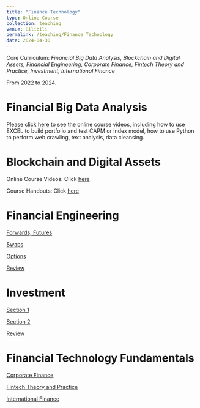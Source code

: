```yaml
---
title: "Finance Technology"
type: Online Course
collection: teaching
venue: Bilibili
permalink: /teaching/Finance Technology
date: 2024-04-30
---
```


Core Curriculum: *Financial Big Data Analysis, Blockchain and Digital Assets, Financial Engineering, Corporate Finance, Fintech Theory and Practice, Investment, International Finance*

From 2022 to 2024.

Financial Big Data Analysis
======

Please click [here](https://www.bilibili.com/video/BV1uT421S7UA/) to see the online course videos, including how to use EXCEL to build portfolio and test CAPM or index model, how to use Python to perform web crawling, text analysis, data cleansing.

Blockchain and Digital Assets
======
Online Course Videos: Click [here](https://www.bilibili.com/video/BV16r421u7PG/)

Course Handouts: Click [here](https://shengjie.github.io/files/区块链与数字资产.pdf)

Financial Engineering
======
[Forwards, Futures](https://www.bilibili.com/video/BV1i8411v7jP/)

[Swaps](https://www.bilibili.com/video/BV1HQ4y1g7YH/)

[Options](https://www.bilibili.com/video/BV1vN411L78h/)

[Review](https://www.bilibili.com/video/BV1yQ4y1u78P/)

Investment
======
[Section 1](https://www.bilibili.com/video/BV1Ng4y197zk/)

[Section 2](https://www.bilibili.com/video/BV1xa4y1r71Y/)

[Review](https://www.bilibili.com/video/BV1pC4y1T75V/)

Financial Technology Fundamentals 
======
[Corporate Finance](https://www.bilibili.com/video/BV1XN411C75G/)

[Fintech Theory and Practice](https://www.bilibili.com/video/BV1Po4y1W7W3/)

[International Finance](https://www.bilibili.com/video/BV12P411D7wK/)





